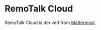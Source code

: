 # RemoTalk Cloud

RemoTalk Cloud is derived from [Mattermost](https://github.com/mattermost/mattermost).

